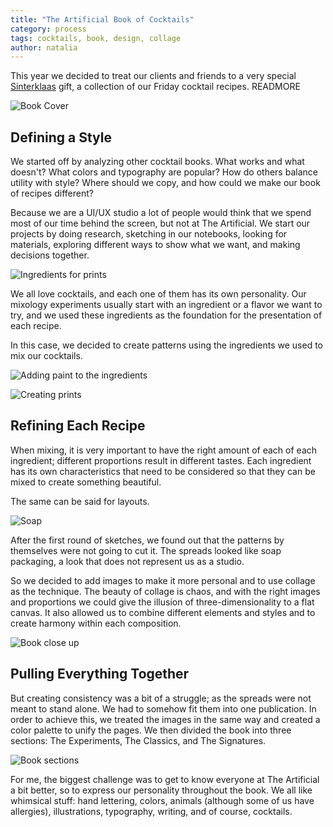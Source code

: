 ```yaml
---
title: "The Artificial Book of Cocktails"
category: process
tags: cocktails, book, design, collage
author: natalia
---
```


This year we decided to treat our clients and friends to a very special [Sinterklaas](/blog/2014/12/05/stnicholasday.html) gift, a collection of our Friday cocktail recipes. READMORE

![Book Cover](01-16-sinterklaas-book/cover.jpg)

## Defining a Style

We started off by analyzing other cocktail books. What works and what doesn't? What colors and typography are popular? How do others balance utility with style? Where should we copy, and how could we make our book of recipes different?

Because we are a UI/UX studio a lot of people would think that we spend most of our time behind the screen, but not at The Artificial. We start our projects by doing research, sketching in our notebooks, looking for materials, exploring different ways to show what we want, and making decisions together.

![Ingredients for prints](01-16-sinterklaas-book/fruits.jpg)

We all love cocktails, and each one of them has its own personality. Our mixology experiments usually start with an ingredient or a flavor we want to try, and we used these ingredients as the foundation for the presentation of each recipe.

In this case, we decided to create patterns using the ingredients we used to mix our cocktails.

![Adding paint to the ingredients](01-16-sinterklaas-book/painting.jpg)

![Creating prints](01-16-sinterklaas-book/impressions.jpg)

## Refining Each Recipe

When mixing, it is very important to have the right amount of each of each ingredient; different proportions result in different tastes. Each ingredient has its own characteristics that need to be considered so that they can be mixed to create something beautiful.

The same can be said for layouts.

![Soap](01-16-sinterklaas-book/soap.jpg)

After the first round of sketches, we found out that the patterns by themselves were not going to cut it. The spreads looked like soap packaging, a look that does not represent us as a studio.

So we decided to add images to make it more personal and to use collage as the technique. The beauty of collage is chaos, and with the right images and proportions we could give the illusion of three-dimensionality to a flat canvas. It also allowed us to combine different elements and styles and to create harmony within each composition.

![Book close up](01-16-sinterklaas-book/closeup.jpg)

## Pulling Everything Together

But creating consistency was a bit of a struggle; as the spreads were not meant to stand alone. We had to somehow fit them into one publication. In order to achieve this, we treated the images in the same way and created a color palette to unify the pages. We then divided the book into three sections: The Experiments, The Classics, and The Signatures.

![Book sections](01-16-sinterklaas-book/sections.jpg)

For me, the biggest challenge was to get to know everyone at The Artificial a bit better, so to express our personality throughout the book. We all like whimsical stuff: hand lettering, colors, animals (although some of us have allergies), illustrations, typography, writing, and of course, cocktails.
